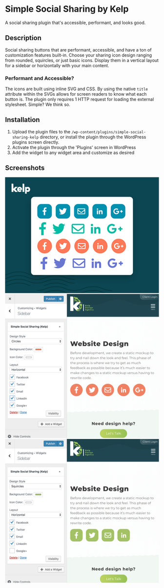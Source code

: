 # Simple Social Sharing by Kelp

A social sharing plugin that's accessible, performant, and looks good.

## Description

Social sharing buttons that are performant, accessible, and have a ton of customization features built-in. Choose your sharing icon design ranging from rounded, squircles, or just basic icons. Display them in a vertical layout for a sidebar or horizontally with your main content.

### Performant and Accessible?

The icons are built using inline SVG and CSS. By using the native `title` attribute within the SVGs allows for screen readers to know what each button is. The plugin only requires 1 HTTP request for loading the external stylesheet. Simple? We think so.

## Installation

1. Upload the plugin files to the `/wp-content/plugins/simple-social-sharing-kelp` directory, or install the plugin through the WordPress plugins screen directly.
1. Activate the plugin through the 'Plugins' screen in WordPress
1. Add the widget to any widget area and customize as desired

## Screenshots

![alt text](https://github.com/kelpagency/simple-social-sharing/blob/master/assets/screenshot-1.png "Simple Social Sharing by Kelp")
![alt text](https://github.com/kelpagency/simple-social-sharing/blob/master/assets/screenshot-2.png "Customizing the widget using the WordPress Customizer")
![alt text](https://github.com/kelpagency/simple-social-sharing/blob/master/assets/screenshot-3.png "Squircles is just a fun word to say")
